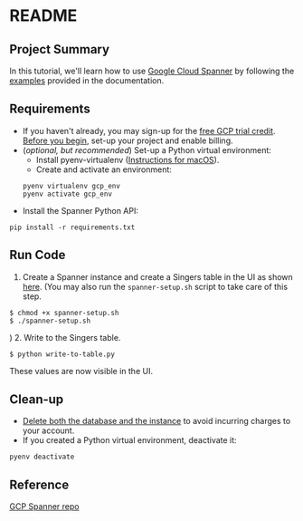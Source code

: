 # README

## Project Summary

In this tutorial, we'll learn how to use [Google Cloud Spanner](https://cloud.google.com/spanner/) by following the [examples](https://cloud.google.com/spanner/docs/schema-and-data-model#schema_examples) provided in the documentation.

## Requirements

* If you haven't already, you may sign-up for the [free GCP trial credit](https://cloud.google.com/free/docs/frequently-asked-questions).   
[Before you begin](https://cloud.google.com/spanner/docs/quickstart-console#before-you-begin), set-up your project and enable billing.
* (*optional, but recommended*) Set-up a Python virtual environment:
  * Install pyenv-virtualenv ([Instructions for macOS](http://akbaribrahim.com/)).
  * Create and activate an environment:
  ```shell
  pyenv virtualenv gcp_env
  pyenv activate gcp_env
  ```
* Install the Spanner Python API:
```shell
pip install -r requirements.txt
```

## Run Code

1. Create a Spanner instance and create a Singers table in the UI as shown [here](https://cloud.google.com/spanner/docs/quickstart-console#create_an_instance).
(You may also run the `spanner-setup.sh` script to take care of this step.
  ```shell
  $ chmod +x spanner-setup.sh
  $ ./spanner-setup.sh
  ```
  )
2. Write to the Singers table.
```shell
$ python write-to-table.py
```
These values are now visible in the UI.

## Clean-up

* [Delete both the database and the instance](https://cloud.google.com/spanner/docs/quickstart-console#delete_the_database) to avoid incurring charges to your account.
* If you created a Python virtual environment, deactivate it:
```shell
pyenv deactivate
```

## Reference

[GCP Spanner repo](https://github.com/GoogleCloudPlatform/python-docs-samples/blob/master/spanner/cloud-client/snippets.py)

